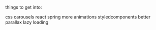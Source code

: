 things to get into:

css carousels
react spring
more animations
styledcomponents
better parallax
lazy loading
